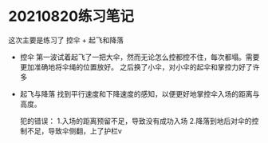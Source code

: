 # 20210820练习笔记

这次主要是练习了 控伞 + 起飞和降落

- 控伞
    第一波试着起飞了一把大伞，然而无论怎么控都控不住，每次都塌。需要更加准确地将伞绳的位置放好。
    之后换了小伞，对小伞的起伞和掌控力好了许多
- 起飞与降落
    找到平行速度和下降速度的感知，以便更好地掌控伞入场的距离与高度。

    犯的错误： 
        1.入场的距离预留不足，导致没有成功入场
        2.降落到地后对伞的控制不足，导致伞侧翻，上了护栏v





